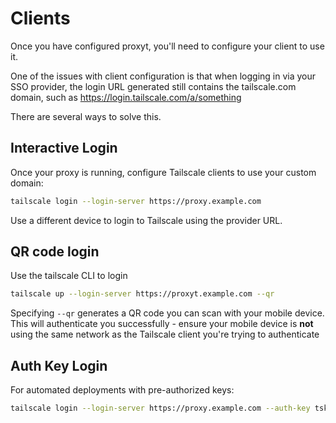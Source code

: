 # Clients

Once you have configured proxyt, you'll need to configure your client to use it.

One of the issues with client configuration is that when logging in via your SSO provider, the login URL generated still contains the tailscale.com domain, such as https://login.tailscale.com/a/something

There are several ways to solve this.

## Interactive Login

Once your proxy is running, configure Tailscale clients to use your custom domain:

```bash
tailscale login --login-server https://proxy.example.com
```

Use a different device to login to Tailscale using the provider URL.

## QR code login

Use the tailscale CLI to login

```bash
tailscale up --login-server https://proxyt.example.com --qr
```

Specifying `--qr` generates a QR code you can scan with your mobile device. This will authenticate you successfully - ensure your mobile device is **not** using the same network as the Tailscale client you're trying to authenticate

## Auth Key Login

For automated deployments with pre-authorized keys:

```bash
tailscale login --login-server https://proxy.example.com --auth-key tskey-auth-xxxxx
```

